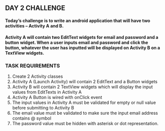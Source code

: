 ## DAY 2 CHALLENGE
#### Today’s challenge is to write an android application that will have two activities – Activity A and B.

#### Activity A will contain two EditText widgets for email and password and a button widget. When a user inputs email and password and click the button, whatever the user has inputted will be displayed on Activity B on a TextView widgets.

### TASK REQUIREMENTS
1. Create 2 Activity classes
2. Activity A (Launch Activity) will contain 2 EditText and a Button widgets
3. Activity B will contain 2 TextView widgets which will display the input values from EditTexts in Activity A
4. Activity A Button is wired with onClick event
5. The input values in Activity A must be validated for empty or null value before submitting to Activity B
6. The email value must be validated to make sure the input email address contains @ symbol
7. The password value must be hidden with asterisk or dot representation.